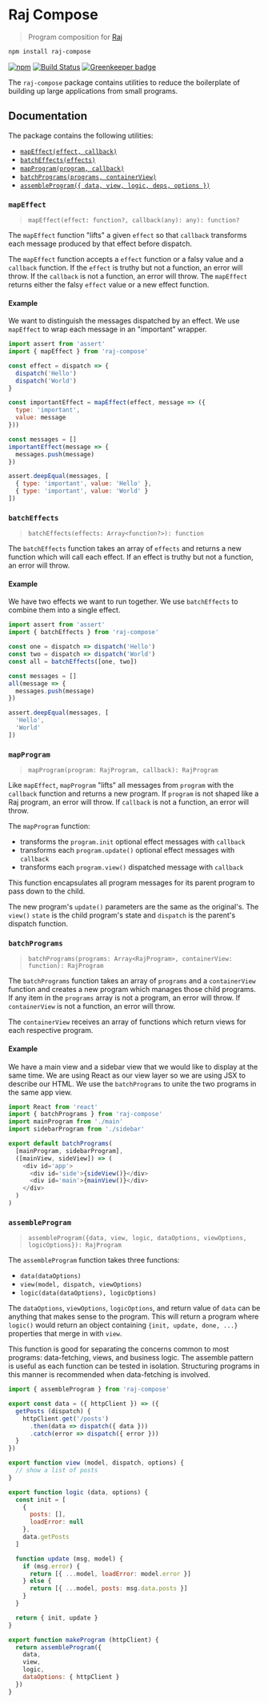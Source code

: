 # Raj Compose
> Program composition for [Raj](https://github.com/andrejewski/raj)

```sh
npm install raj-compose
```

[![npm](https://img.shields.io/npm/v/raj-compose.svg)](https://www.npmjs.com/package/raj-compose)
[![Build Status](https://travis-ci.org/andrejewski/raj-compose.svg?branch=master)](https://travis-ci.org/andrejewski/raj-compose)
[![Greenkeeper badge](https://badges.greenkeeper.io/andrejewski/raj-compose.svg)](https://greenkeeper.io/)

The `raj-compose` package contains utilities to reduce the boilerplate of
building up large applications from small programs.

## Documentation
The package contains the following utilities:

- [`mapEffect(effect, callback)`](#mapeffect)
- [`batchEffects(effects)`](#batcheffects)
- [`mapProgram(program, callback)`](#mapprogram)
- [`batchPrograms(programs, containerView)`](#batchprograms)
- [`assembleProgram({ data, view, logic, deps, options })`](#assembleprogram)

### `mapEffect`

> `mapEffect(effect: function?, callback(any): any): function?`

The `mapEffect` function "lifts" a given `effect` so that `callback` transforms
  each message produced by that effect before dispatch.

The `mapEffect` function accepts a `effect` function or a falsy value and a
  `callback` function.
If the `effect` is truthy but not a function, an error will throw.
If the `callback` is not a function, an error will throw.
The `mapEffect` returns either the falsy `effect` value or a new effect function.

#### Example
We want to distinguish the messages dispatched by an effect.
We use `mapEffect` to wrap each message in an "important" wrapper.

```js
import assert from 'assert'
import { mapEffect } from 'raj-compose'

const effect = dispatch => {
  dispatch('Hello')
  dispatch('World')
}

const importantEffect = mapEffect(effect, message => ({
  type: 'important',
  value: message
}))

const messages = []
importantEffect(message => {
  messages.push(message)
})

assert.deepEqual(messages, [
  { type: 'important', value: 'Hello' },
  { type: 'important', value: 'World' }
])
```

### `batchEffects`

> `batchEffects(effects: Array<function?>): function`

The `batchEffects` function takes an array of `effects` and returns a new
  function which will call each effect.
If an effect is truthy but not a function, an error will throw.

#### Example
We have two effects we want to run together.
We use `batchEffects` to combine them into a single effect.

```js
import assert from 'assert'
import { batchEffects } from 'raj-compose'

const one = dispatch => dispatch('Hello')
const two = dispatch => dispatch('World')
const all = batchEffects([one, two])

const messages = []
all(message => {
  messages.push(message)
})

assert.deepEqual(messages, [
  'Hello',
  'World'
])
```

### `mapProgram`

> `mapProgram(program: RajProgram, callback): RajProgram`

Like `mapEffect`, `mapProgram` "lifts" all messages from `program` with the  `callback` function and returns a new program.
If `program` is not shaped like a Raj program, an error will throw.
If `callback` is not a function, an error will throw.

The `mapProgram` function:
- transforms the `program.init` optional effect messages with `callback`
- transforms each `program.update()` optional effect messages with `callback`
- transforms each `program.view()` dispatched message with `callback`

This function encapsulates all program messages for its parent program to pass down to the child.

The new program's `update()` parameters are the same as the original's.
The `view()` `state` is the child program's state and `dispatch` is the parent's dispatch function.

### `batchPrograms`

> `batchPrograms(programs: Array<RajProgram>, containerView: function): RajProgram`

The `batchPrograms` function takes an array of `programs` and a `containerView` function and creates a new program which manages those child programs.
If any item in the `programs` array is not a program, an error will throw.
If `containerView` is not a function, an error will throw.

The `containerView` receives an array of functions which return views for each respective program.

#### Example
We have a main view and a sidebar view that we would like to display at the same time. We are using React as our view layer so we are using JSX to describe our HTML. We use the `batchPrograms` to unite the two programs in the same app view.

```js
import React from 'react'
import { batchPrograms } from 'raj-compose'
import mainProgram from './main'
import sidebarProgram from './sidebar'

export default batchPrograms(
  [mainProgram, sidebarProgram],
  ([mainView, sideView]) => (
    <div id='app'>
      <div id='side'>{sideView()}</div>
      <div id='main'>{mainView()}</div>
    </div>
  )
)
```

### `assembleProgram`

> `assembleProgram({data, view, logic, dataOptions, viewOptions, logicOptions}): RajProgram`

The `assembleProgram` function takes three functions:

- `data(dataOptions)`
- `view(model, dispatch, viewOptions)`
- `logic(data(dataOptions), logicOptions)`

The `dataOptions`, `viewOptions`, `logicOptions`, and return value of `data` can be anything that makes sense to the program.
This will return a program where `logic()` would return an object containing `{init, update, done, ...}` properties that merge in with `view`.

This function is good for separating the concerns common to most programs: data-fetching, views, and business logic.
The assemble pattern is useful as each function can be tested in isolation.
Structuring programs in this manner is recommended when data-fetching is involved.

```js
import { assembleProgram } from 'raj-compose'

export const data = ({ httpClient }) => ({
  getPosts (dispatch) {
    httpClient.get('/posts')
      .then(data => dispatch({ data }))
      .catch(error => dispatch({ error }))
  }
})

export function view (model, dispatch, options) {
  // show a list of posts
}

export function logic (data, options) {
  const init = [
    {
      posts: [],
      loadError: null
    },
    data.getPosts
  ]

  function update (msg, model) {
    if (msg.error) {
      return [{ ...model, loadError: model.error }]
    } else {
      return [{ ...model, posts: msg.data.posts }]
    }
  }

  return { init, update }
}

export function makeProgram (httpClient) {
  return assembleProgram({
    data,
    view,
    logic,
    dataOptions: { httpClient }
  })
}
```